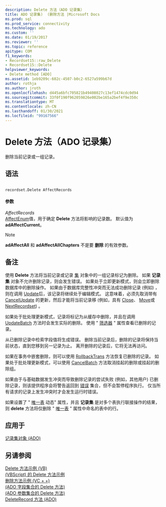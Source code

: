 ```yaml
---
description: Delete 方法（ADO 记录集）
title: ADO 记录集)  (删除方法 |Microsoft Docs
ms.prod: sql
ms.prod_service: connectivity
ms.technology: ado
ms.custom: ''
ms.date: 01/19/2017
ms.reviewer: ''
ms.topic: reference
apitype: COM
f1_keywords:
- Recordset15::raw_Delete
- Recordset15::Delete
helpviewer_keywords:
- Delete method [ADO]
ms.assetid: 1eb9209c-602c-4507-b0c2-6527a599b67d
author: rothja
ms.author: jroth
ms.openlocfilehash: d445a6bfc705821b49408027c13ef1474cdc0d94
ms.sourcegitcommit: 33f0f190f962059826e002be165a2bef4f9e350c
ms.translationtype: MT
ms.contentlocale: zh-CN
ms.lasthandoff: 01/30/2021
ms.locfileid: "99167566"
---
```

# <a name="delete-method-ado-recordset"></a>Delete 方法（ADO 记录集）
删除当前记录或一组记录。  
  
## <a name="syntax"></a>语法  
  
```  
  
recordset.Delete AffectRecords  
```  
  
#### <a name="parameters"></a>参数  
 *AffectRecords*  
 [AffectEnum](../../../ado/reference/ado-api/affectenum.md)值，用于确定 **Delete** 方法将影响的记录数。 默认值为 **adAffectCurrent**。  
  
> [!NOTE]
>  **adAffectAll** 和 **adAffectAllChapters** 不是要 **删除** 的有效参数。  
  
## <a name="remarks"></a>备注  
 使用 **Delete** 方法将当前记录或记录 [集](../../../ado/reference/ado-api/recordset-object-ado.md) 对象中的一组记录标记为删除。 如果 **记录集** 对象不允许删除记录，则会发生错误。 如果处于立即更新模式，则会立即删除数据库中的删除操作。 如果由于数据库完整性冲突而无法成功删除记录 (例如) ，则在调用 [Update](../../../ado/reference/ado-api/update-method.md)后，该记录将继续处于编辑模式。 这意味着，必须先取消带有 [CancelUpdate](../../../ado/reference/ado-api/cancelupdate-method-ado.md) 的更新，然后才能将当前记录移 (例如，具有 [Close](../../../ado/reference/ado-api/close-method-ado.md)、 [Move](../../../ado/reference/ado-api/move-method-ado.md)或 [NextRecordset](../../../ado/reference/ado-api/nextrecordset-method-ado.md)) 。  
  
 如果处于批处理更新模式，记录将标记为从缓存中删除，并且在调用 [UpdateBatch](../../../ado/reference/ado-api/updatebatch-method.md) 方法时会发生实际的删除。 使用 " [筛选器](../../../ado/reference/ado-api/filter-property.md) " 属性查看已删除的记录。  
  
 从已删除记录中检索字段值将生成错误。 删除当前记录后，删除的记录将保持当前状态，直到您移到另一记录为止。 离开删除的记录后，它将无法再访问。  
  
 如果在事务中嵌套删除，则可以使用 [RollbackTrans](../../../ado/reference/ado-api/begintrans-committrans-and-rollbacktrans-methods-ado.md) 方法恢复已删除的记录。 如果处于批处理更新模式，可以使用 [CancelBatch](../../../ado/reference/ado-api/cancelbatch-method-ado.md) 方法取消挂起的删除或挂起的删除组。  
  
 如果由于与基础数据发生冲突而导致删除记录的尝试失败 (例如，其他用户) 已删除记录，则该提供程序会将警告返回到 [错误](../../../ado/reference/ado-api/errors-collection-ado.md) 集合，但不会暂停程序执行。 仅当所有请求的记录上发生冲突时才会发生运行时错误。  
  
 如果设置了 " [唯一表](../../../ado/reference/ado-api/unique-table-unique-schema-unique-catalog-properties-dynamic-ado.md) 动态" 属性，并且 **记录集** 是对多个表执行联接操作的结果，则 **delete** 方法将仅删除 " [唯一表](../../../ado/reference/ado-api/unique-table-unique-schema-unique-catalog-properties-dynamic-ado.md) " 属性中命名的表中的行。  
  
## <a name="applies-to"></a>应用于  
 [记录集对象 (ADO)](../../../ado/reference/ado-api/recordset-object-ado.md)  
  
## <a name="see-also"></a>另请参阅  
 [Delete 方法示例 (VB) ](../../../ado/reference/ado-api/delete-method-example-vb.md)   
 [ (VBScript) 的 Delete 方法示例 ](../../../ado/reference/ado-api/delete-method-example-vbscript.md)   
 [删除方法示例 (VC + +) ](../../../ado/reference/ado-api/delete-method-example-vc.md)   
 [ (ADO 字段集合的 Delete 方法) ](../../../ado/reference/ado-api/delete-method-ado-fields-collection.md)   
 [ (ADO 参数集合的 Delete 方法) ](../../../ado/reference/ado-api/delete-method-ado-parameters-collection.md)   
 [DeleteRecord 方法 (ADO)](../../../ado/reference/ado-api/deleterecord-method-ado.md)
